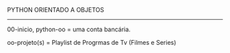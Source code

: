 PYTHON ORIENTADO A OBJETOS

<hr>

00-inicio, python-oo = uma conta bancária.

oo-projeto(s) = Playlist de Progrmas de Tv (Filmes e Series)
